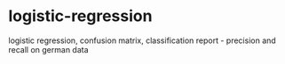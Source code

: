 # logistic-regression
logistic regression, confusion matrix, classification report - precision and recall on german data
